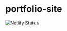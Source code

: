 # portfolio-site

[![Netlify Status](https://api.netlify.com/api/v1/badges/fdce1968-7c6c-46a9-8315-1cbe516f4fea/deploy-status)](https://app.netlify.com/sites/upbeat-dubinsky-c8b1c8/deploys)
